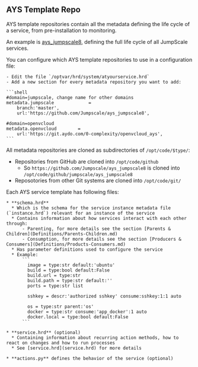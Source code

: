## AYS Template Repo

AYS template repositories contain all the metadata defining the life cycle of a service, from pre-installation to monitoring.

An example is [ays_jumpscale8](https://github.com/Jumpscale/ays_jumpscale8), defining the full life cycle of all JumpScale services.

You can configure which AYS template repositories to use in a configuration file:

    - Edit the file `/optvar/hrd/system/atyourservice.hrd`
    - Add a new section for every metadata repository you want to add:
    
    ```shell
    #domain=jumpscale, change name for other domains
    metadata.jumpscale             =
        branch:'master',
        url:'https://github.com/Jumpscale/ays_jumpscale8',

    #domain=openvcloud
    metadata.openvcloud        =
        url:'https://git.aydo.com/0-complexity/openvcloud_ays',
    ```

All metadata repositories are cloned as subdirectories of `/opt/code/$type/`:

  - Repositories from GitHub are cloned into `/opt/code/github`
    - So `https://github.com/Jumpscale/ays_jumpscale8` is cloned into `/opt/code/github/jumpscale/ays_jumpscale8`
  - Reposotories from other Git systems are cloned into `/opt/code/git/`
 

Each AYS service template has following files:
     
    * **schema.hrd** 
      * Which is the schema for the service instance metadata file (`instance.hrd`) relevant for an instance of the service
      * Contains information about how services interact with each other through:
          - Parenting, for more details see the section [Parents & Children](Definitions/Parents-Children.md)
          - Consumption, for more details see the section [Producers & Consumers](Definitions/Products-Consumers.md)
      * Has parameter definitions used to configure the service
      * Example:
          ```
            image = type:str default:'ubuntu'
            build = type:bool default:False
            build.url = type:str
            build.path = type:str default:''
            ports = type:str list

            sshkey = descr:'authorized sshkey' consume:sshkey:1:1 auto

            os = type:str parent:'os'
            docker = type:str consume:'app_docker':1 auto
            docker.local = type:bool default:False
          ```
         
    * **service.hrd** (optional)
      * Containing information about recurring action methods, how to react on changes and how to run processes
      * See [service.hrd](service.hrd) for more details
          
    * **actions.py** defines the behavior of the service (optional)